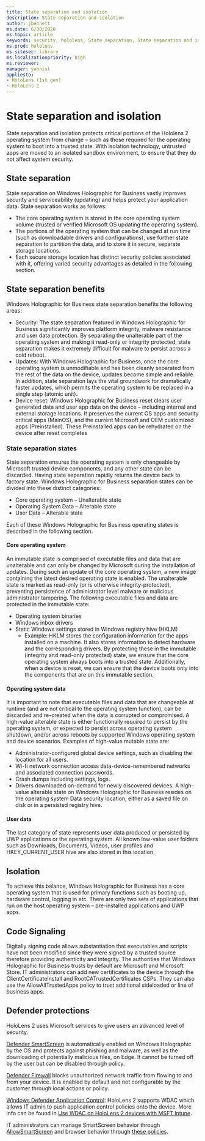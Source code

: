 ```yaml
---
title: State separation and isolation
description: State separation and isolation
author: jbennett
ms.date: 6/30/2020
ms.topic: article
keywords: security, hololens, State separation, State separation and isolation, hololens 2, hololens2 security, security overview, security architecture, architecture, hololens 2 architecture
ms.prod: hololens
ms.sitesec: library
ms.localizationpriority: high
ms.reviewer: 
manager: yannisl
appliesto:
- HoloLens (1st gen)
- HoloLens 2
---
```


# State separation and isolation

State separation and isolation protects critical portions of the Hololens 2 operating system from change – such as those required for the operating system to boot into a trusted state. With isolation technology, untrusted apps are moved to an isolated sandbox environment, to ensure that they do not affect system security.

## State separation

State separation on Windows Holographic for Business vastly improves security and serviceability (updating) and helps protect your application data.  State separation works as follows:
  * The core operating system is stored in the core operating system volume (trusted or verified Microsoft OS updating the operating system).
  * The portions of the operating system that can be changed at run time (such as downloadable drivers and configurations), use further state separation to partition the data, and to store it in secure, separate storage locations.
  * Each secure storage location has distinct security policies associated with it, offering varied security advantages as detailed in the following section.

## State separation benefits
Windows Holographic for Business state separation benefits the following areas:
  * Security: The state separation featured in Windows Holographic for Business significantly improves platform integrity, malware resistance and user data protection. By separating the unalterable part of the operating system and making it read-only or integrity protected, state separation makes it extremely difficult for malware to persist across a cold reboot. 
  * Updates: With Windows Holographic for Business, once the core operating system is unmodifiable and has been cleanly separated from the rest of the data on the device, updates become simple and reliable.  In addition, state separation lays the vital groundwork for dramatically faster updates, which permits the operating system to be replaced in a single step (atomic unit).
  * Device reset: Windows Holographic for Business reset clears user generated data and user app data on the device – including internal and external storage locations. It preserves the current OS apps and security critical apps (MainOS), and the current Microsoft and OEM customized apps (Preinstalled).  These Preinstalled apps can be rehydrated on the device after reset completes

### State separation states

State separation ensures the operating system is only changeable by Microsoft trusted device components, and any other state can be discarded. Having state separation rapidly returns the device back to factory state. Windows Holographic for Business separation states can be divided into these distinct categories:
  * Core operating system – Unalterable state
  * Operating System Data – Alterable state 
  * User Data – Alterable state

Each of these Windows Holographic for Business operating states is described in the following section.

#### Core operating system

An immutable state is comprised of executable files and data that are unalterable and can only be changed by Microsoft during the installation of updates. During such an update of the core operating system, a new image containing the latest desired operating state is enabled.
The unalterable state is marked as read-only (or is otherwise integrity-protected), preventing persistence of administrator level malware or malicious administrator tampering. The following executable files and data are protected in the immutable state:
  * Operating system binaries
  * Windows inbox drivers
  * Static Windows settings stored in Windows registry hive (HKLM)
    * Example: HKLM stores the configuration information for the apps installed on a machine. It also stores information to detect hardware and the corresponding drivers.
By protecting these in the immutable (integrity and read-only protected) state, we ensure that the core operating system always boots into a trusted state. Additionally, when a device is reset, we can ensure that the device boots only into the components that are on this immutable section. 

#### Operating system data 
It is important to note that executable files and data that are changeable at runtime (and are not critical to the operating system function), can be discarded and re-created when the data is corrupted or compromised. 
A high-value alterable state is either functionally required to persist by the operating system, or expected to persist across operating system shutdown, and/or across reboots by supported Windows operating system and device scenarios. Examples of high-value mutable state are:
  * Administrator-configured global device settings, such as disabling the location for all users.
  * Wi-fi network connection access data-device-remembered networks and associated connection passwords.
  * Crash dumps including settings, logs.
  * Drivers downloaded on-demand for newly discovered devices.
A high-value alterable state on Windows Holographic for Business resides on the operating system Data security location, either as a saved file on disk or in a persisted registry hive.

#### User data
The last category of state represents user data produced or persisted by UWP applications or the operating system. All known low-value user folders such as Downloads, Documents, Videos, user profiles and HKEY_CURRENT_USER hive are also stored in this location.

##	Isolation

To achieve this balance, Windows Holographic for Business has a core operating system that is used for primary functions such as booting up, hardware control, logging in etc. There are only two sets of applications that run on the host operating system – pre-installed applications and UWP apps.

## Code Signaling

Digitally signing code allows substantiation that executables and scripts have not been modified since they were signed by a trusted source therefore providing authenticity and integrity. The authorities that Windows Holographic for Business trusts by default are Microsoft and Microsoft Store. IT administrators can add new certificates to the device through the ClientCertificateInstall and RootCATrustedCertificates CSPs. They can also use the AllowAllTrustedApps policy to trust additional sideloaded or line of business apps. 

## Defender protections
HoloLens 2 uses Microsoft services to give users an advanced level of security. 

[Defender SmartScreen](https://docs.microsoft.com/windows/security/threat-protection/microsoft-defender-smartscreen/microsoft-defender-smartscreen-overview) is automatically enabled on Windows Holographic by the OS and protects against phishing and malware, as well as the downloading of potentially malicious files, on Edge. It cannot be turned off by the user but can be disabled through policy.

[Defender Firewall](https://docs.microsoft.com/windows/security/threat-protection/windows-firewall/windows-firewall-with-advanced-security) blocks unauthorized network traffic from flowing to and from your device. It is enabled by default and not configurable by the customer through local actions or policy. 

[Windows Defender Application Control](https://docs.microsoft.com/windows/security/threat-protection/windows-defender-application-control/wdac-and-applocker-overview):  HoloLens 2 supports WDAC which allows IT admin to push application control policies onto the device. More info can be found in [Use WDAC on HoloLens 2 devices with MSFT Intune](https://docs.microsoft.com/mem/intune/configuration/custom-profile-hololens). 

IT administrators can manage SmartScreen behavior through [AllowSmartScreen](https://docs.microsoft.com/windows/client-management/mdm/policy-csp-browser#browser-allowsmartscreen) and browser behavior through [these policies](https://docs.microsoft.com/windows/client-management/mdm/policy-csps-supported-by-hololens2). 

